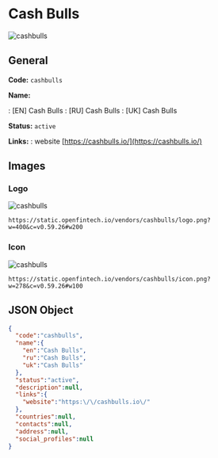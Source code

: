 
# Cash Bulls 
![cashbulls](https://static.openfintech.io/vendors/cashbulls/logo.png?w=400&c=v0.59.26#w200)  

## General 
 
**Code:** `cashbulls` 
 
**Name:** 
 
:	[EN] Cash Bulls 
:	[RU] Cash Bulls 
:	[UK] Cash Bulls 
 
**Status:** `active` 
 
**Links:** 
: website [https://cashbulls.io/](https://cashbulls.io/) 
 

## Images 

### Logo 
 
![cashbulls](https://static.openfintech.io/vendors/cashbulls/logo.png?w=400&c=v0.59.26#w200)  

```
https://static.openfintech.io/vendors/cashbulls/logo.png?w=400&c=v0.59.26#w200
```  

### Icon 
 
![cashbulls](https://static.openfintech.io/vendors/cashbulls/icon.png?w=278&c=v0.59.26#w100)  

```
https://static.openfintech.io/vendors/cashbulls/icon.png?w=278&c=v0.59.26#w100
```  

## JSON Object 

```json
{
  "code":"cashbulls",
  "name":{
    "en":"Cash Bulls",
    "ru":"Cash Bulls",
    "uk":"Cash Bulls"
  },
  "status":"active",
  "description":null,
  "links":{
    "website":"https:\/\/cashbulls.io\/"
  },
  "countries":null,
  "contacts":null,
  "address":null,
  "social_profiles":null
}
```  

